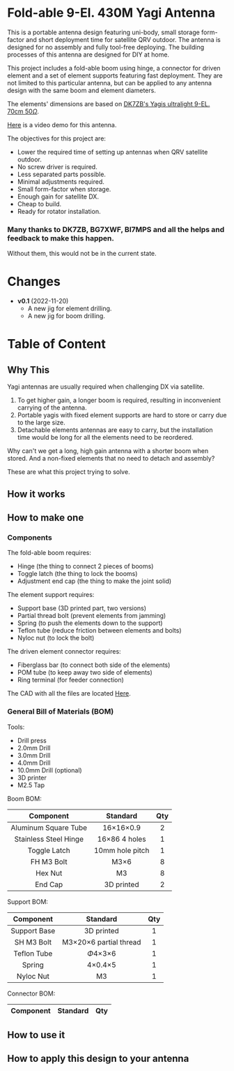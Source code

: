 Fold-able 9-El. 430M Yagi Antenna
==

This is a portable antenna design featuring uni-body, small storage form-factor and short deployment time for satellite QRV outdoor. The antenna is designed for no assembly and fully tool-free deploying. The building processes of this antenna are designed for DIY at home. 

This project includes a fold-able boom using hinge, a connector for driven element and a set of element supports featuring fast deployment. They are not limited to this particular antenna, but can be applied to any antenna design with the same boom and element diameters.

The elements' dimensions are based on [DK7ZB's Yagis ultralight 9-EL. 70cm 50$\Omega$](https://www.qsl.net/dk7zb/start1.htm).

[Here](https://www.bilibili.com/video/BV12W4y1s754/?spm_id_from=333.999.0.0) is a video demo for this antenna.


The objectives for this project are:

- Lower the required time of setting up antennas when QRV satellite outdoor.
- No screw driver is required.
- Less separated parts possible.
- Minimal adjustments required.
- Small form-factor when storage.
- Enough gain for satellite DX.
- Cheap to build.
- Ready for rotator installation.

### Many thanks to DK7ZB, BG7XWF, BI7MPS and all the helps and feedback to make this happen.

Without them, this would not be in the current state.

# Changes

- **v0.1** (2022-11-20)
	- A new jig for element drilling.
	- A new jig for boom drilling.


# Table of Content


## Why This

Yagi antennas are usually required when challenging DX via satellite. 

1. To get higher gain, a longer boom is required, resulting in inconvenient carrying of the antenna.
2. Portable yagis with fixed element supports are hard to store or carry due to the large size.
3. Detachable elements antennas are easy to carry, but the installation time would be long for all the elements need to be reordered.

Why can't we get a long, high gain antenna with a shorter boom when stored. And a non-fixed elements that no need to detach and assembly?

These are what this project trying to solve.

## How it works



## How to make one

### Components

The fold-able boom requires:

- Hinge (the thing to connect 2 pieces of booms)
- Toggle latch (the thing to lock the booms)
- Adjustment end cap (the thing to make the joint solid)

The element support requires:

- Support base (3D printed part, two versions)
- Partial thread bolt (prevent elements from jamming)
- Spring (to push the elements down to the support)
- Teflon tube (reduce friction between elements and bolts)
- Nyloc nut (to lock the bolt)

The driven element connector requires:

- Fiberglass bar (to connect both side of the elements)
- POM tube (to keep away two side of elements)
- Ring terminal (for feeder connection)

The CAD with all the files are located [Here](./tree/main/CAD).

### General Bill of Materials (BOM)

Tools:

- Drill press
- 2.0mm Drill
- 3.0mm Drill
- 4.0mm Drill
- 10.0mm Drill (optional)
- 3D printer
- M2.5 Tap

Boom BOM:

|Component				|Standard		|Qty	|
|:---------------------:|:-------------:|:-----:|
|Aluminum Square Tube	|16×16×0.9		|2		|
|Stainless Steel Hinge	|16×86 4 holes	|1		|
|Toggle Latch			|10mm hole pitch|1		|
|FH M3 Bolt				|M3×6			|8		|
|Hex Nut				|M3				|8		|
|End Cap				|3D printed		|2		|

Support BOM:

|Component		|Standard				|Qty	|
|:-------------:|:---------------------:|:-----:|
|Support Base	|3D printed				|1		|
|SH M3 Bolt		|M3×20×6 partial thread	|1		|
|Teflon Tube	|$\Phi$4×3×6			|1		|
|Spring			|4×0.4×5				|1		|
|Nyloc Nut		|M3						|1		|

Connector BOM:

|Component		|Standard				|Qty	|
|:-------------:|:---------------------:|:-----:|



## How to use it

## How to apply this design to your antenna









 




